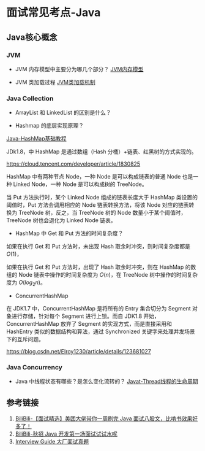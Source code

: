 # 面试常见考点-Java

## Java核心概念

### JVM

- JVM 内存模型中主要分为哪几个部分？
[JVM内存模型](work/programming/Java/JVM/JVM内存模型.md)

- JVM 类加载过程
[JVM类加载机制](work/programming/Java/JVM/JVM类加载机制.md)

### Java Collection

- ArrayList 和 LinkedList 的区别是什么？

- Hashmap 的底层实现原理？

[Java-HashMap基础教程](work/programming/Java/API/Intermediate/Collections/Java-HashMap基础教程.md)

JDk1.8，中 HashMap 是通过数组（Hash 分桶）+链表、红黑树的方式实现的。

https://cloud.tencent.com/developer/article/1830825

HashMap 中有两种节点 Node，一种 Node 是可以构成链表的普通 Node 也是一种 Linked Node，一种 Node 是可以构成树的 TreeNode。

当 Put 方法执行时，某个 Linked Node 组成的链表长度大于 HashMap 类设置的阈值时，Put 方法会调用相应的 Node 链表转换方法，将该 Node 对应的链表转换为 TreeNode 树，反之，当 TreeNode 树的 Node 数量小于某个阈值时，TreeNode 树也会退化为 Linked Node 链表。

- HashMap 中 Get 和 Put 方法的时间复杂度？

如果在执行 Get 和 Put 方法时，未出现 Hash 取余时冲突，则时间复杂度都是 $O(1)$，

如果在执行 Get 和 Put 方法时，出现了 Hash 取余时冲突，则在 HashMap 的数组的 Node 链表中操作的时间复杂度为 $O(n)$，在 TreeNode 树中操作的时间复杂度为 $O(log_{2}{n})$。

- ConcurrentHashMap

在 JDK1.7 中，ConcurrentHashMap 是将所有的 Entry 集合切分为 Segment 对象进行存储，针对每个 Segment 进行上锁。而自 JDK1.8 开始，ConcurrentHashMap 放弃了 Segment 的实现方式，而是直接采用和 HashEntry 类似的数据结构和算法，通过 Synchronized 关键字来处理并发场景下的互斥问题。

https://blog.csdn.net/Elroy1230/article/details/123681027

### Java Concurrency

- Java 中线程状态有哪些？是怎么变化流转的？
[Javat-Thread线程的生命周期](work/programming/Java/API/Advanced/Concurrency/Javat-Thread线程的生命周期.md)

## 参考链接
1. [BiliBili-【面试精选】美团大佬带你一周刷完 Java 面试八股文，比啃书效果好多了！](https://www.bilibili.com/video/BV1eD4y1w7Rp)
2. [BiliBili-秋招 Java 开发第一场面试试试水呢](https://www.bilibili.com/video/BV1B14y1B73v)
3. [Interview Guide 大厂面试真题](https://top.interviewguide.cn/)